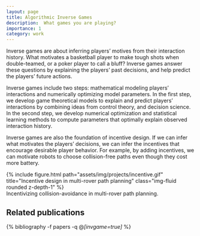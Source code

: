 ```yaml
---
layout: page
title: Algorithmic Inverse Games
description:  What games you are playing? 
importance: 1
category: work
---
```



Inverse games are about inferring players’ motives from their interaction history. What motivates a basketball player to make tough shots when double-teamed, or a poker player to call a bluff? Inverse games answer these questions by explaining the players’ past decisions, and help predict the players’ future actions. 

Inverse games include two steps: mathematical modeling players’ interactions and numerically optimizing model parameters. In the first step, we develop game theoretical models to explain and predict players’ interactions by combining ideas from control theory, and decision science. In the second step, we develop numerical optimization and statistical learning methods to compute parameters that optimally explain observed interaction history.   

Inverse games are also the foundation of incentive design. If we can infer what motivates the players’ decisions, we can infer the incentives that encourage desirable player behavior. For example, by adding incentives, we can motivate robots to choose collision-free paths even though they cost more battery. 


<div class="row">
    <div class="col-sm mt-3 mt-md-0">
        {% include figure.html path="assets/img/projects/incentive.gif" title="Incentive design in multi-rover path planning" class="img-fluid rounded z-depth-1" %}
    </div>
</div>

<div class="caption">
    Incentivizing collision-avoidance in multi-rover path planning.
</div>



<div class="publications">
<h2>Related publications</h2>  
  
{% bibliography -f papers -q @*[invgame=true]* %}
</div>

